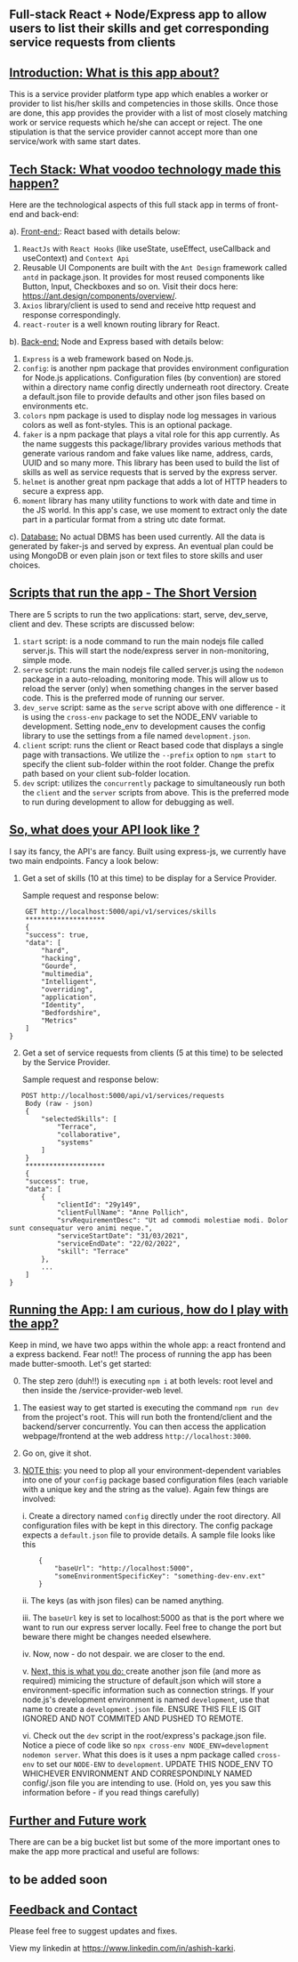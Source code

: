 ## Full-stack React + Node/Express app to allow users to list their skills and get corresponding service requests from clients

## <u>Introduction: What is this app about?</u>

This is a service provider platform type app which enables a worker or provider to list his/her skills and competencies in those skills. Once those are done, this app provides the provider with a list of most closely matching work or service requests which he/she can accept or reject. The one stipulation is that the service provider cannot accept more than one service/work with same start dates.

## <u>Tech Stack: What voodoo technology made this happen?</u>

Here are the technological aspects of this full stack app in terms of front-end and back-end:

a). <u>Front-end:</u>: React based with details below:

1. `ReactJs` with `React Hooks` (like useState, useEffect, useCallback and useContext) and `Context Api`
2. Reusable UI Components are built with the `Ant Design` framework called `antd` in package.json. It provides for most reused components like Button, Input, Checkboxes and so on. Visit their docs here: https://ant.design/components/overview/.
3. `Axios` library/client is used to send and receive http request and response correspondingly.
4. `react-router` is a well known routing library for React.

b). <u>Back-end:</u> Node and Express based with details below:

1. `Express` is a web framework based on Node.js.
2. `config`: is another npm package that provides environment configuration for Node.js applications. Configuration files (by convention) are stored within a directory name config directly underneath root directory. Create a default.json file to provide defaults and other json files based on environments etc.
3. `colors` npm package is used to display node log messages in various colors as well as font-styles. This is an optional package.
4. `faker` is a npm package that plays a vital role for this app currently. As the name suggests this package/library provides various methods that generate various random and fake values like name, address, cards, UUID and so many more. This library has been used to build the list of skills as well as service requests that is served by the express server.
5. `helmet` is another great npm package that adds a lot of HTTP headers to secure a express app.
6. `moment` library has many utility functions to work with date and time in the JS world. In this app's case, we use moment to extract only the date part in a particular format from a string utc date format.

c). <u>Database:</u> No actual DBMS has been used currently. All the data is generated by faker-js and served by express. An eventual plan could be using MongoDB or even plain json or text files to store skills and user choices.

## <u>Scripts that run the app - The Short Version</u>

There are 5 scripts to run the two applications: start, serve, dev_serve, client and dev. These scripts are discussed below:

1. `start` script: is a node command to run the main nodejs file called server.js. This will start the node/express server in non-monitoring, simple mode.
2. `serve` script: runs the main nodejs file called server.js using the `nodemon` package in a auto-reloading, monitoring mode. This will allow us to reload the server (only) when something changes in the server based code. This is the preferred mode of running our server.
3. `dev_serve` script: same as the `serve` script above with one difference - it is using the `cross-env` package to set the NODE_ENV variable to development. Setting node_env to development causes the config library to use the settings from a file named `development.json`.
4. `client` script: runs the client or React based code that displays a single page with transactions. We utilize the `--prefix` option to `npm start` to specify the client sub-folder within the root folder. Change the prefix path based on your client sub-folder location.
5. `dev` script: utilizes the `concurrently` package to simultaneously run both the `client` and the `server` scripts from above. This is the preferred mode to run during development to allow for debugging as well.

## <u>So, what does your API look like ?</u>

I say its fancy, the API's are fancy. Built using express-js, we currently have two main endpoints. Fancy a look below:

1. Get a set of skills (10 at this time) to be display for a Service Provider.

   Sample request and response below:

```
    GET http://localhost:5000/api/v1/services/skills
    ********************
    {
    "success": true,
    "data": [
        "hard",
        "hacking",
        "Gourde",
        "multimedia",
        "Intelligent",
        "overriding",
        "application",
        "Identity",
        "Bedfordshire",
        "Metrics"
    ]
}
```

2. Get a set of service requests from clients (5 at this time) to be selected by the Service Provider.

   Sample request and response below:

```
   POST http://localhost:5000/api/v1/services/requests
    Body (raw - json)
    {
        "selectedSkills": [
            "Terrace",
            "collaborative",
            "systems"
        ]
    }
    ********************
    {
    "success": true,
    "data": [
        {
            "clientId": "29y149",
            "clientFullName": "Anne Pollich",
            "srvRequirementDesc": "Ut ad commodi molestiae modi. Dolor sunt consequatur vero animi neque.",
            "serviceStartDate": "31/03/2021",
            "serviceEndDate": "22/02/2022",
            "skill": "Terrace"
        },
        ...
    ]
}
```

## <u>Running the App: I am curious, how do I play with the app?</u>

Keep in mind, we have two apps within the whole app: a react frontend and a express backend. Fear not!! The process of running the app has been made butter-smooth. Let's get started:

0. The step zero (duh!!) is executing `npm i` at both levels: root level and then inside the /service-provider-web level.
1. The easiest way to get started is executing the command `npm run dev` from the project's root. This will run both the frontend/client and the backend/server concurrently. You can then access the application webpage/frontend at the web address `http://localhost:3000`.
2. Go on, give it shot.

3. <u>NOTE this</u>: you need to plop all your environment-dependent variables into one of your `config` package based configuration files (each variable with a unique key and the string as the value). Again few things are involved:

   i. Create a directory named `config` directly under the root directory. All configuration files with be kept in this directory. The config package expects a `default.json` file to provide details. A sample file looks like this

   ```
       {
           "baseUrl": "http://localhost:5000",
           "someEnvironmentSpecificKey": "something-dev-env.ext"
       }
   ```

   ii. The keys (as with json files) can be named anything.

   iii. The `baseUrl` key is set to localhost:5000 as that is the port where we want to run our express server locally. Feel free to change the port but beware there might be changes needed elsewhere.

   iv. Now, now - do not despair. we are closer to the end.

   v. <u>Next, this is what you do: </u> create another json file (and more as required) mimicing the structure of default.json which will store a environment-specific information such as connection strings. If your node.js's development environment is named `development`, use that name to create a `development.json` file. ENSURE THIS FILE IS GIT IGNORED AND NOT COMMITED AND PUSHED TO REMOTE.

   vi. Check out the `dev` script in the root/express's package.json file. Notice a piece of code like so `npx cross-env NODE_ENV=development nodemon server`. What this does is it uses a npm package called `cross-env` to set our `NODE-ENV` to `development`. UPDATE THIS NODE_ENV TO WHICHEVER ENVIRONMENT AND CORRESPONDINLY NAMED config/<environment-name>.json file you are intending to use. (Hold on, yes you saw this information before - if you read things carefully)
   </div>

## <u>Further and Future work</u>

There are can be a big bucket list but some of the more important ones to make the app more practical and useful are follows:

## to be added soon

## <u>Feedback and Contact</u>

Please feel free to suggest updates and fixes.

View my linkedin at https://www.linkedin.com/in/ashish-karki.
